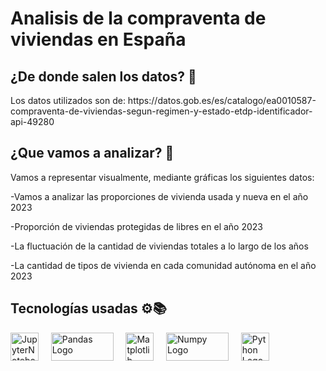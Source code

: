 <h1>Analisis de la compraventa de viviendas en España</h1>

<h2>¿De donde salen los datos? 📝</h2>

<p>Los datos utilizados son de: https://datos.gob.es/es/catalogo/ea0010587-compraventa-de-viviendas-segun-regimen-y-estado-etdp-identificador-api-49280</p>

<h2>¿Que vamos a analizar? 🧪</h2>

Vamos a representar visualmente, mediante gráficas los siguientes datos:
<p>-Vamos a analizar las proporciones de vivienda usada y nueva en el año 2023 </p>
<p>-Proporción de viviendas protegidas de libres en el año 2023 </p>
<p>-La fluctuación de la cantidad de viviendas totales a lo largo de los años </p>
<p>-La cantidad de tipos de vivienda en cada comunidad autónoma en el año 2023 </p>

<h2>Tecnologías usadas ⚙️📚</h2>
<div >
    <img src="https://upload.wikimedia.org/wikipedia/commons/thumb/3/38/Jupyter_logo.svg/800px-Jupyter_logo.svg.png" alt="JupyterNotebook Logo" style="width: 45px; height: 45px;"> &nbsp;&nbsp;&nbsp;
    <img src="https://upload.wikimedia.org/wikipedia/commons/thumb/e/ed/Pandas_logo.svg/1920px-Pandas_logo.svg.png" alt="Pandas Logo" style="width: 100px; height: 45px;"> &nbsp;&nbsp;&nbsp;
    <img src="https://upload.wikimedia.org/wikipedia/commons/thumb/8/84/Matplotlib_icon.svg/1024px-Matplotlib_icon.svg.png" alt="Matplotlib Logo" style="width: 45px; height: 45px;"> &nbsp;&nbsp;&nbsp;
    <img src="https://upload.wikimedia.org/wikipedia/commons/thumb/3/31/NumPy_logo_2020.svg/1920px-NumPy_logo_2020.svg.png" alt="Numpy Logo" style="width: 100px; height: 45px;"> &nbsp;&nbsp;&nbsp;
    <img src="https://upload.wikimedia.org/wikipedia/commons/c/c3/Python-logo-notext.svg" alt="Python Logo" style="width: 45px; height: 45px;"> &nbsp;&nbsp;&nbsp;

</div>
